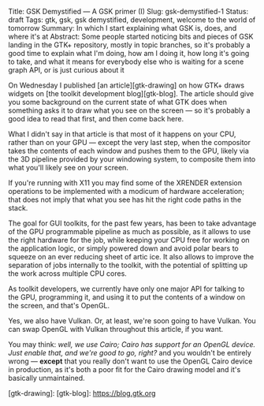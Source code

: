 Title: GSK Demystified — A GSK primer (I)
Slug: gsk-demystified-1
Status: draft
Tags: gtk, gsk, gsk demystified, development, welcome to the world of tomorrow
Summary: In which I start explaining what GSK is, does, and where it's at
Abstract: Some people started noticing bits and pieces of GSK landing in the GTK+ repository, mostly in topic branches, so it's probably a good time to explain what I'm doing, how am I doing it, how long it's going to take, and what it means for everybody else who is waiting for a scene graph API, or is just curious about it

On Wednesday I published [an article][gtk-drawing] on how GTK+ draws widgets
on [the toolkit development blog][gtk-blog]. The article should give you
some background on the current state of what GTK does when something asks it
to draw what you see on the screen — so it's probably a good idea to read
that first, and then come back here.

What I didn't say in that article is that most of it happens on your CPU,
rather than on your GPU — except the very last step, when the compositor
takes the contents of each window and pushes them to the GPU, likely via the
3D pipeline provided by your windowing system, to composite them into what
you'll likely see on your screen.

<aside>If you're running with X11 you may find some of the XRENDER
extension operations to be implemented with a modicum of hardware
acceleration; that does not imply that what you see has hit the right code
paths in the stack.</aside>

The goal for GUI toolkits, for the past few years, has been to take
advantage of the GPU programmable pipeline as much as possible, as it allows
to use the right hardware for the job, while keeping your CPU free for
working on the application logic, or simply powered down and avoid polar
bears to squeeze on an ever reducing sheet of artic ice. It also allows to
improve the separation of jobs internally to the toolkit, with the potential
of splitting up the work across multiple CPU cores.

As toolkit developers, we currently have only one major API for talking to
the GPU, programming it, and using it to put the contents of a window on the
screen, and that's OpenGL.

<aside>Yes, we also have Vulkan. Or, at least, we're soon going to have
Vulkan. You can swap OpenGL with Vulkan throughout this article, if you
want.</aside>

You may think: *well, we use Cairo; Cairo has support for an OpenGL device.
Just enable that, and we're good to go, right?* and you wouldn't be entirely
wrong — **except** that you really don't want to use the OpenGL Cairo
device in production, as it's both a poor fit for the Cairo drawing model
and it's basically unmaintained.



[gtk-drawing]:
[gtk-blog]: https://blog.gtk.org
